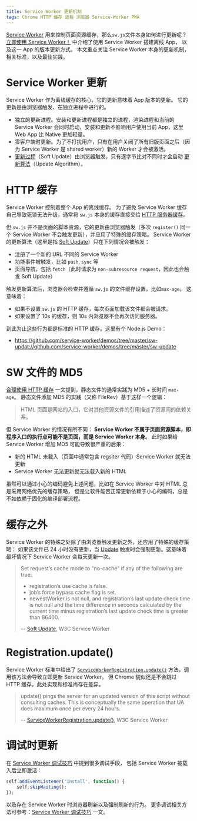 ```yaml
---
title: Service Worker 更新机制
tags: Chrome HTTP 缓存 进程 浏览器 Service-Worker PWA
---
```


[Service Worker][sw] 用来控制页面资源缓存，那么`sw.js`文件本身如何进行更新呢？
[立即使用 Service Worker！](/2017/04/09/service-worker-now.html) 中介绍了使用 Service Worker 搭建离线 App，
以及这一 App 的版本更新方式。
本文重点关注 Service Worker 本身的更新机制，相关标准，以及最佳实践。

# Service Worker 更新

Service Worker 作为离线缓存的核心，它的更新意味着 App 版本的更新。
它的更新是由浏览器触发、在独立进程中进行的。

* 独立的更新进程。安装和更新进程都是独立的进程，渲染进程和当前的 Service Worker 会同时启动，安装和更新不影响用户使用当前 App，这里 Web App 比 Native 更加轻量。
* 零客户端时更新。为了不打扰用户，只有在用户关闭了所有旧版页面之后（因为 Service Worker 是 shared worker）新的 Worker 才会被激活。
* [更新过程][soft-update]（Soft Update）由浏览器触发，只有逐字节比对不同时才会启动 [更新算法][update]（Update Algorithm）。

<!--more-->

# HTTP 缓存

Service Worker 控制着整个 App 的离线缓存。
为了避免 Service Worker 缓存自己导致死锁无法升级，通常将 `sw.js` 本身的缓存直接交给 [HTTP 服务器缓存][http-cache]。

但 `sw.js` 并不是页面的脚本资源，它的更新由浏览器触发（多次 `register()` 同一个 Service Worker 不会触发更新），并应用了特殊的缓存策略。
Service Worker 的更新算法（这里是指 [Soft Update][soft-update]）只在下列情况会被触发：

* 注册了一个新的 URL 不同的 Service Worker
* 功能事件被触发，比如 `push`, `sync` 等
* 页面导航，包括 `fetch`（此时请求为 `non-subresource request`，因此也会触发 Soft Update）

触发更新算法后，浏览器会检查并遵循 `sw.js` 的文件缓存设置，比如`max-age`。
这意味着：

* 如果不设置 `sw.js` 的 HTTP 缓存，每次页面加载该文件都会被请求。
* 如果设置了 10s 的缓存，则 10s 内浏览器不会再次访问服务器。

到此为止这些行为都是标准的 HTTP 缓存。这里有个 Node.js Demo：

* <https://github.com/service-worker/demos/tree/master/sw-updat://github.com/service-worker/demos/tree/master/sw-update>

# SW 文件的 MD5

[合理使用 HTTP 缓存](/2017/04/04/http-cache-best-practice.html) 一文提到，静态文件的通常实践为 MD5 + 长时间 `max-age`。
静态文件添加 MD5 的实践（又称 FileRev）基于这样一个逻辑：

> HTML 页面是网站的入口，它对其他资源文件的引用描述了资源间的依赖关系。

但 Service Worker 的情况有所不同：
**Service Worker 不属于页面资源脚本，即程序入口的执行点可能不是页面，而是 Service Worker 本身**。
此时如果给 Service Worker 增加 MD5 可能导致很严重的后果：

* 新的 HTML 未载入（页面中通常包含 regsiter 代码）Service Worker 就无法更新
* Service Worker 无法更新就无法载入新的 HTML

虽然可以通过小心的编码避免上述问题，比如在 Service Worker 中对 HTML 总是采用网络优先的缓存策略，
但是让软件能否正常更新依赖于小心的编码，总是不如依赖于固化的编译部署流程。

# 缓存之外

Service Worker 的特殊之处除了由浏览器触发更新之外，还应用了特殊的缓存策略：
如果该文件已 24 小时没有更新，当 [Update][update] 触发时会强制更新。这意味着最坏情况下 Service Worker 会每天更新一次。

> Set request’s cache mode to "no-cache" if any of the following are true:
> * registration’s use cache is false.
> * job’s force bypass cache flag is set.
> * newestWorker is not null, and registration’s last update check time is not null and the time difference in seconds calculated by the current time minus registration’s last update check time is greater than 86400.
>
> -- [Soft Update][soft-update], W3C Service Worker

# Registration.update()

Service Worker 标准中给出了 [`ServiceWorkerRegistration.update()`][reg-update] 方法，调用该方法会导致立即更新 Service Worker。
但 Chrome 貌似还是不会跳过 HTTP 缓存，此处实现和标准尚存在差异。

> update() pings the server for an updated version of this script without consulting caches. This is conceptually the same operation that UA does maximum once per every 24 hours.
>
> -- [ServiceWorkerRegistration.update()][reg-update], W3C Service Worker

# 调试时更新

在 [Service Worker 调试技巧](/2017/04/08/service-worker-debug.html) 中提到很多调试手段，
包括 Service Worker 被载入后立即激活：

```javascript
self.addEventListener('install', function() {
    self.skipWaiting();
});
```

以及存在 Service Worker 时浏览器刷新以及强制刷新的行为。
更多调试相关方法可参考：[Service Worker 调试技巧](/2017/04/08/service-worker-debug.html) 一文。


[http-cache]: /2017/04/04/using-http-cache.html
[sw]: https://w3c.github.io/ServiceWorker/
[soft-update]: https://w3c.github.io/ServiceWorker/#soft-update
[update]: https://w3c.github.io/ServiceWorker/#update-algorithm
[reg-update]: https://www.w3.org/TR/service-workers/#service-worker-registration-update
